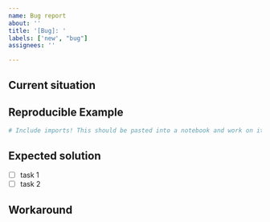```yaml
---
name: Bug report
about: ''
title: '[Bug]: '
labels: ['new', "bug"]
assignees: ''

---
```


## Current situation
<!-- How does the current code work and how is this an issue? -->

## Reproducible Example
<!-- Where does this bug occur? -->
```python
# Include imports! This should be pasted into a notebook and work on its own
```

## Expected solution
<!-- Step by step for what needs to be implemented -->
- [ ] task 1
- [ ] task 2

## Workaround
